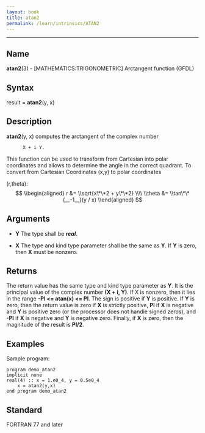 ```yaml
---
layout: book
title: atan2
permalink: /learn/intrinsics/ATAN2
---
```

-------------------------------------------------------------------------------
## __Name__

__atan2__(3) - \[MATHEMATICS:TRIGONOMETRIC\] Arctangent function
(GFDL)

## __Syntax__

result = __atan2__(y, x)

## __Description__

__atan2__(y, x) computes the arctangent of the complex number

```
      X + i Y.
```

This function can be used to transform from Cartesian into polar
coordinates and allows to determine the angle in the correct quadrant.
To convert from Cartesian Coordinates (x,y) to polar coordinates

(r,theta): $$ \\begin{aligned} r &= \\sqrt{x\*\*2 + y\*\*2} \\\\ \\theta
&= \\tan\*\*{__-1__}(y / x) \\end{aligned} $$

## __Arguments__

  - __Y__
    The type shall be ___real___.

  - __X__
    The type and kind type parameter shall be the same as __Y__. If __Y__ is
    zero, then __X__ must be nonzero.

## __Returns__

The return value has the same type and kind type parameter as __Y__. It is
the principal value of the complex number __(X + i, Y)__. If X is nonzero,
then it lies in the range __-PI \<= atan(x) \<= PI__. The sign is
positive if __Y__ is positive. If __Y__ is zero, then the return value is zero
if __X__ is strictly positive, __PI__ if __X__ is negative and __Y__ is positive zero
(or the processor does not handle signed zeros), and __-PI__ if __X__ is
negative and __Y__ is negative zero. Finally, if __X__ is zero, then the
magnitude of the result is __PI/2__.

## __Examples__

Sample program:

```
program demo_atan2
implicit none
real(4) :: x = 1.e0_4, y = 0.5e0_4
    x = atan2(y,x)
end program demo_atan2
```

## __Standard__

FORTRAN 77 and later
